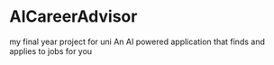 # AICareerAdvisor
my final year project for uni
An AI  powered application that finds and applies to jobs for you
